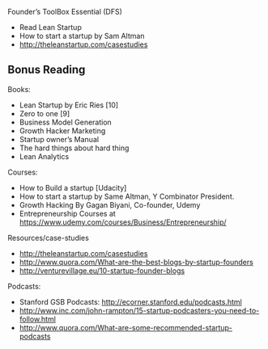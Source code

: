 Founder’s ToolBox
Essential (DFS)
* Read Lean Startup
* How to start a startup by Sam Altman
* http://theleanstartup.com/casestudies

## Bonus Reading

Books:
* Lean Startup by Eric Ries [10]
* Zero to one [9]
* Business Model Generation 
* Growth Hacker Marketing 
* Startup owner’s Manual 
* The hard things about hard thing 
* Lean Analytics 

Courses:
* How to Build a startup [Udacity]
* How to start a startup by Same Altman, Y Combinator President.
* Growth Hacking By Gagan Biyani, Co-founder, Udemy
* Entrepreneurship Courses at https://www.udemy.com/courses/Business/Entrepreneurship/


Resources/case-studies
* http://theleanstartup.com/casestudies
* http://www.quora.com/What-are-the-best-blogs-by-startup-founders
* http://venturevillage.eu/10-startup-founder-blogs

Podcasts:
* Stanford GSB Podcasts: http://ecorner.stanford.edu/podcasts.html 
* http://www.inc.com/john-rampton/15-startup-podcasters-you-need-to-follow.html
* http://www.quora.com/What-are-some-recommended-startup-podcasts
